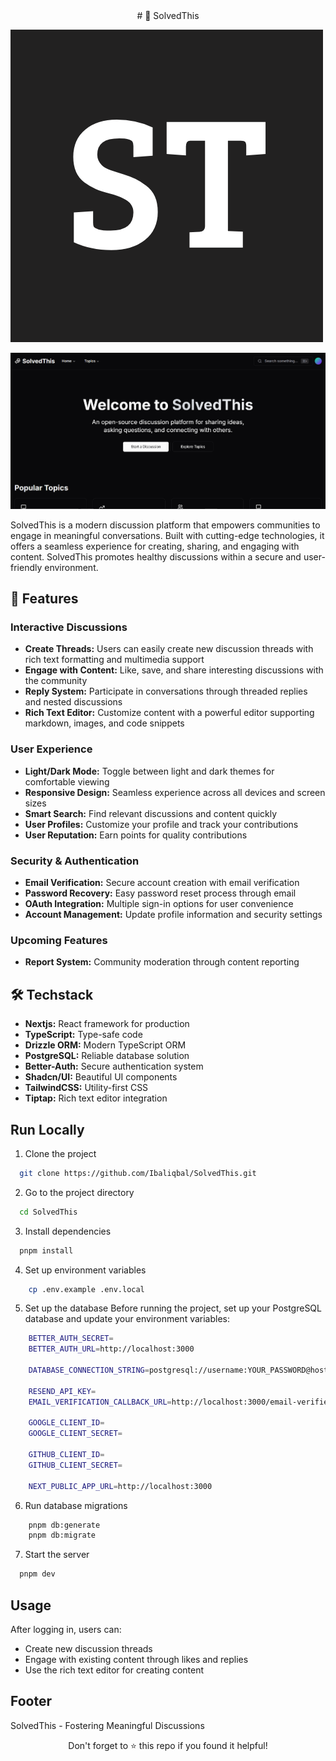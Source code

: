 <div align="center">
# 🚀 SolvedThis
</div>

![Logo](/public/icon.png)

![App Screenshoot](/public/home.png)

SolvedThis is a modern discussion platform that empowers communities to engage in meaningful conversations. Built with cutting-edge technologies, it offers a seamless experience for creating, sharing, and engaging with content. SolvedThis promotes healthy discussions within a secure and user-friendly environment.

## 🚀 Features

### Interactive Discussions

- **Create Threads:** Users can easily create new discussion threads with rich text formatting and multimedia support
- **Engage with Content:** Like, save, and share interesting discussions with the community
- **Reply System:** Participate in conversations through threaded replies and nested discussions
- **Rich Text Editor:** Customize content with a powerful editor supporting markdown, images, and code snippets

### User Experience

- **Light/Dark Mode:** Toggle between light and dark themes for comfortable viewing
- **Responsive Design:** Seamless experience across all devices and screen sizes
- **Smart Search:** Find relevant discussions and content quickly
- **User Profiles:** Customize your profile and track your contributions
- **User Reputation:** Earn points for quality contributions

### Security & Authentication

- **Email Verification:** Secure account creation with email verification
- **Password Recovery:** Easy password reset process through email
- **OAuth Integration:** Multiple sign-in options for user convenience
- **Account Management:** Update profile information and security settings

### Upcoming Features

- **Report System:** Community moderation through content reporting

## 🛠 Techstack

- **Nextjs:** React framework for production
- **TypeScript:** Type-safe code
- **Drizzle ORM:** Modern TypeScript ORM
- **PostgreSQL:** Reliable database solution
- **Better-Auth:** Secure authentication system
- **Shadcn/UI:** Beautiful UI components
- **TailwindCSS:** Utility-first CSS
- **Tiptap:** Rich text editor integration

## Run Locally

1. Clone the project

```bash
  git clone https://github.com/Ibaliqbal/SolvedThis.git
```

2. Go to the project directory

```bash
  cd SolvedThis
```

3. Install dependencies

```bash
  pnpm install
```

4. Set up environment variables

```bash
    cp .env.example .env.local
```

5. Set up the database
   Before running the project, set up your PostgreSQL database and update your environment variables:

```bash
    BETTER_AUTH_SECRET=
    BETTER_AUTH_URL=http://localhost:3000

    DATABASE_CONNECTION_STRING=postgresql://username:YOUR_PASSWORD@host:port/dbname

    RESEND_API_KEY=
    EMAIL_VERIFICATION_CALLBACK_URL=http://localhost:3000/email-verified

    GOOGLE_CLIENT_ID=
    GOOGLE_CLIENT_SECRET=

    GITHUB_CLIENT_ID=
    GITHUB_CLIENT_SECRET=

    NEXT_PUBLIC_APP_URL=http://localhost:3000
```

6. Run database migrations

```bash
    pnpm db:generate
    pnpm db:migrate
```

7. Start the server

```bash
  pnpm dev
```

## Usage

After logging in, users can:

- Create new discussion threads
- Engage with existing content through likes and replies
- Use the rich text editor for creating content

## Footer

SolvedThis - Fostering Meaningful Discussions

<div align="center">Don't forget to ⭐ this repo if you found it helpful!</div>
